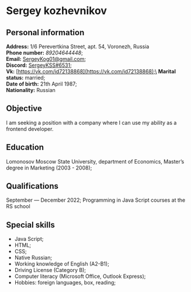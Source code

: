 # Sergey kozhevnikov
## Personal information
**Address:** 1/6 Perevertkina Street, apt. 54, Voronezh, Russia\
**Phone number:**
*89204644448*;\
**Email:** SergeyKog01@gmail.com;\
**Discord:** [SergeyKSS#6531](SergeyKSS#6531);\
**Vk:** [https://vk.com/id72138868](https://vk.com/id72138868);\
**Marital status:** married;\
**Date of birth:**	21th April 1987;\
**Nationality:**	Russian

## Objective
I am seeking a position with a company where I can use my ability as a frontend developer.

## Education
Lomonosov Moscow State University, department of Economics, Master’s degree in Marketing (2003 - 2008);

## Qualifications
September — December 2022; Programming in Java Script courses at the RS school

## Special skills
* Java Script;
* HTML;
* CSS;
* Native Russian;
* Working knowledge of English (A2-B1);
* Driving License (Category B);
* Computer literacy (Microsoft Office, Outlook Express);
* Hobbies: foreign languages, box, reading;